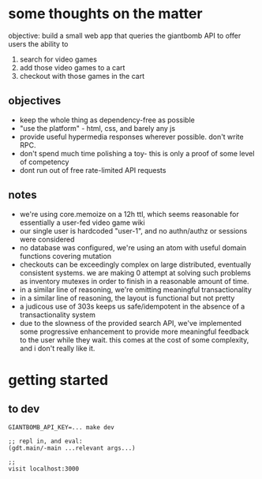 # some thoughts on the matter

objective: build a small web app that queries the giantbomb API to offer users
the ability to
1. search for video games
2. add those video games to a cart
3. checkout with those games in the cart

## objectives
- keep the whole thing as dependency-free as possible
- "use the platform" - html, css, and barely any js
- provide useful hypermedia responses wherever possible. don't write RPC.
- don't spend much time polishing a toy- this is only a proof of some level of
  competency
- dont run out of free rate-limited API requests

## notes
- we're using core.memoize on a 12h ttl, which seems reasonable for essentially
  a user-fed video game wiki
- our single user is hardcoded "user-1", and no authn/authz or sessions were
  considered
- no database was configured, we're using an atom with useful domain functions
  covering mutation
- checkouts can be exceedingly complex on large distributed, eventually
  consistent systems. we are making 0 attempt at solving such problems as
  inventory mutexes in order to finish in a reasonable amount of time.
- in a similar line of reasoning, we're omitting meaningful transactionality
- in a similar line of reasoning, the layout is functional but not pretty
- a judicous use of 303s keeps us safe/idempotent in the absence of a
  transactionality system
- due to the slowness of the provided search API, we've implemented some
  progressive enhancement to provide more meaningful feedback to the user while
  they wait. this comes at the cost of some complexity, and i don't really like
  it.

# getting started

## to dev

```
GIANTBOMB_API_KEY=... make dev

;; repl in, and eval:
(gdt.main/-main ...relevant args...)

;;
visit localhost:3000
```
